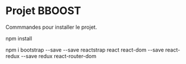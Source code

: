 # Projet BBOOST

Commmandes pour installer le projet.

npm install

npm i bootstrap --save --save reactstrap react react-dom --save react-redux --save redux react-router-dom

